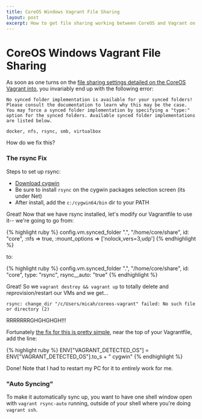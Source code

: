 ```yaml
---
title: CoreOS Windows Vagrant File Sharing
layout: post
excerpt: How to get file sharing working between CoreOS and Vagrant on Windows via rsync. 
---
```


# CoreOS Windows Vagrant File Sharing

As soon as one turns on the [file sharing settings detailed on the CoreOS Vagrant into](https://coreos.com/docs/running-coreos/platforms/vagrant/#shared-folder-setup), you invariably end up with the following error:

```
No synced folder implementation is available for your synced folders!
Please consult the documentation to learn why this may be the case.
You may force a synced folder implementation by specifying a "type:"
option for the synced folders. Available synced folder implementations
are listed below.

docker, nfs, rsync, smb, virtualbox
```

How do we fix this?

### The rsync Fix

Steps to set up rsync:

- [Download cygwin](https://cygwin.com/install.html)
- Be sure to install `rsync` on the cygwin packages selection screen (its under Net)
- After install, add the `c:/cygwin64/bin` dir to your PATH

Great! Now that we have rsync installed, let's modify our Vagrantfile to use it-- we're going to go from:

{% highlight ruby %}
config.vm.synced_folder ".", "/home/core/share", id: "core", :nfs => true,  :mount_options   => ['nolock,vers=3,udp']
{% endhighlight %}

to:

{% highlight ruby %}
config.vm.synced_folder ".", "/home/core/share", id: "core", type: "rsync", rsync__auto: "true"
{% endhighlight %}

Great! So we `vagrant destroy && vagrant up` to totally delete and reprovision/restart our VMs and we get...

```
rsync: change_dir "/c/Users/micah/coreos-vagrant" failed: No such file or directory (2)
```

RRRRRRRGHGHGHGH!!!

Fortunately [the fix for this is pretty simple](https://github.com/mitchellh/vagrant/issues/3230#issuecomment-62588180), near the top of your Vagrantfile, add the line:

{% highlight ruby %}
ENV["VAGRANT_DETECTED_OS"] = ENV["VAGRANT_DETECTED_OS"].to_s + " cygwin"
{% endhighlight %}

Done! Note that I had to restart my PC for it to *entirely* work for me. 

### "Auto Syncing"

To make it automatically sync up, you want to have one shell window open with `vagrant rsync-auto` running, outside of your shell where you're doing `vagrant ssh`. 